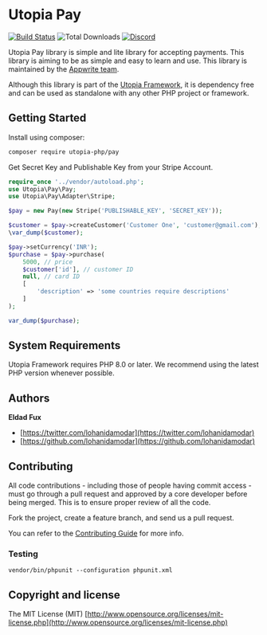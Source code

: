 # Utopia Pay

[![Build Status](https://travis-ci.org/utopia-php/pay.svg?branch=master)](https://travis-ci.com/utopia-php/pay)
![Total Downloads](https://img.shields.io/packagist/dt/utopia-php/pay.svg)
[![Discord](https://img.shields.io/discord/564160730845151244?label=discord)](https://appwrite.io/discord)

Utopia Pay library is simple and lite library for accepting payments. This library is aiming to be as simple and easy to learn and use. This library is maintained by the [Appwrite team](https://appwrite.io).

Although this library is part of the [Utopia Framework](https://github.com/utopia-php/framework), it is dependency free and can be used as standalone with any other PHP project or framework.

## Getting Started

Install using composer:
```bash
composer require utopia-php/pay
```

Get Secret Key and Publishable Key from your Stripe Account.

```php
require_once '../vendor/autoload.php';
use Utopia\Pay\Pay;
use Utopia\Pay\Adapter\Stripe;

$pay = new Pay(new Stripe('PUBLISHABLE_KEY', 'SECRET_KEY'));

$customer = $pay->createCustomer('Customer One', 'customer@gmail.com');
\var_dump($customer);

$pay->setCurrency('INR');
$purchase = $pay->purchase(
    5000, // price
    $customer['id'], // customer ID
    null, // card ID
    [
        'description' => 'some countries require descriptions'
    ]
);

var_dump($purchase);
```

## System Requirements

Utopia Framework requires PHP 8.0 or later. We recommend using the latest PHP version whenever possible.

## Authors

**Eldad Fux**

+ [https://twitter.com/lohanidamodar](https://twitter.com/lohanidamodar)
+ [https://github.com/lohanidamodar](https://github.com/lohanidamodar)


## Contributing

All code contributions - including those of people having commit access - must go through a pull request and approved by a core developer before being merged. This is to ensure proper review of all the code.

Fork the project, create a feature branch, and send us a pull request.

You can refer to the [Contributing Guide](CONTRIBUTING.md) for more info.

### Testing

```
vendor/bin/phpunit --configuration phpunit.xml
```

## Copyright and license

The MIT License (MIT) [http://www.opensource.org/licenses/mit-license.php](http://www.opensource.org/licenses/mit-license.php)